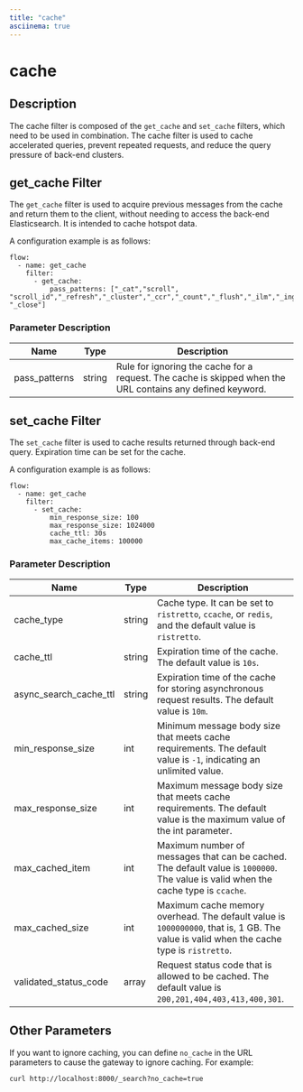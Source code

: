 ```yaml
---
title: "cache"
asciinema: true
---
```


# cache

## Description

The cache filter is composed of the `get_cache` and `set_cache` filters, which need to be used in combination. The cache filter is used to cache accelerated queries, prevent repeated requests, and reduce the query pressure of back-end clusters.

## get_cache Filter

The `get_cache` filter is used to acquire previous messages from the cache and return them to the client, without needing to access the back-end Elasticsearch. It is intended to cache hotspot data.

A configuration example is as follows:

```
flow:
  - name: get_cache
    filter:
      - get_cache:
          pass_patterns: ["_cat","scroll", "scroll_id","_refresh","_cluster","_ccr","_count","_flush","_ilm","_ingest","_license","_migration","_ml","_rollup","_data_stream","_open", "_close"]
```

### Parameter Description

| Name          | Type   | Description                                                                                                |
| ------------- | ------ | ---------------------------------------------------------------------------------------------------------- |
| pass_patterns | string | Rule for ignoring the cache for a request. The cache is skipped when the URL contains any defined keyword. |

## set_cache Filter

The `set_cache` filter is used to cache results returned through back-end query. Expiration time can be set for the cache.

A configuration example is as follows:

```
flow:
  - name: get_cache
    filter:
      - set_cache:
          min_response_size: 100
          max_response_size: 1024000
          cache_ttl: 30s
          max_cache_items: 100000
```

### Parameter Description

| Name                   | Type   | Description                                                                                                                             |
| ---------------------- | ------ | --------------------------------------------------------------------------------------------------------------------------------------- |
| cache_type             | string | Cache type. It can be set to `ristretto`, `ccache`, or `redis`, and the default value is `ristretto`.                                   |
| cache_ttl              | string | Expiration time of the cache. The default value is `10s`.                                                                               |
| async_search_cache_ttl | string | Expiration time of the cache for storing asynchronous request results. The default value is `10m`.                                      |
| min_response_size      | int    | Minimum message body size that meets cache requirements. The default value is `-1`, indicating an unlimited value.                      |
| max_response_size      | int    | Maximum message body size that meets cache requirements. The default value is the maximum value of the int parameter.                   |
| max_cached_item        | int    | Maximum number of messages that can be cached. The default value is `1000000`. The value is valid when the cache type is `ccache`.      |
| max_cached_size        | int    | Maximum cache memory overhead. The default value is `1000000000`, that is, 1 GB. The value is valid when the cache type is `ristretto`. |
| validated_status_code  | array  | Request status code that is allowed to be cached. The default value is `200,201,404,403,413,400,301`.                                   |

## Other Parameters

If you want to ignore caching, you can define `no_cache` in the URL parameters to cause the gateway to ignore caching. For example:

```
curl http://localhost:8000/_search?no_cache=true
```
